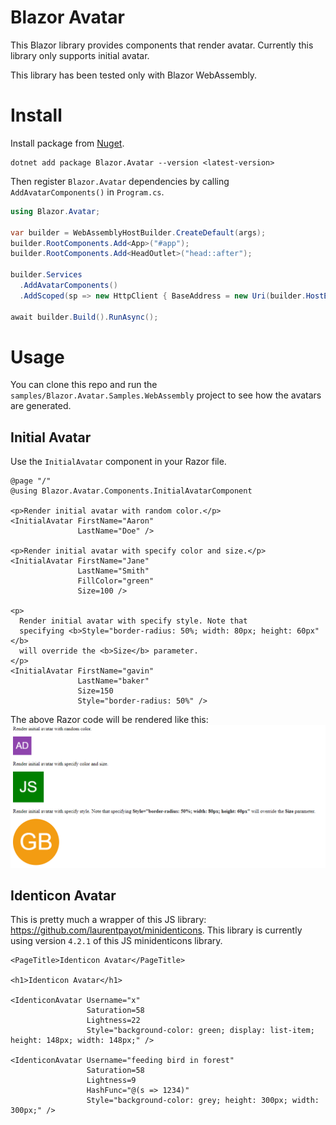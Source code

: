 # Blazor Avatar

This Blazor library provides components that render avatar.
Currently this library only supports initial avatar.

This library has been tested only with Blazor WebAssembly.

# Install
Install package from [Nuget](https://www.nuget.org/packages/Blazor.Avatar).
```
dotnet add package Blazor.Avatar --version <latest-version>
```

Then register `Blazor.Avatar` dependencies by calling `AddAvatarComponents()` in `Program.cs`.
```cs
using Blazor.Avatar;

var builder = WebAssemblyHostBuilder.CreateDefault(args);
builder.RootComponents.Add<App>("#app");
builder.RootComponents.Add<HeadOutlet>("head::after");

builder.Services
  .AddAvatarComponents()
  .AddScoped(sp => new HttpClient { BaseAddress = new Uri(builder.HostEnvironment.BaseAddress) });

await builder.Build().RunAsync();
```

# Usage
You can clone this repo and run the `samples/Blazor.Avatar.Samples.WebAssembly`
project to see how the avatars are generated.

## Initial Avatar
Use the `InitialAvatar` component in your Razor file.
```razor
@page "/"
@using Blazor.Avatar.Components.InitialAvatarComponent

<p>Render initial avatar with random color.</p>
<InitialAvatar FirstName="Aaron"
               LastName="Doe" />

<p>Render initial avatar with specify color and size.</p>
<InitialAvatar FirstName="Jane"
               LastName="Smith"
               FillColor="green"
               Size=100 />

<p>
  Render initial avatar with specify style. Note that
  specifying <b>Style="border-radius: 50%; width: 80px; height: 60px"</b>
  will override the <b>Size</b> parameter.
</p>
<InitialAvatar FirstName="gavin"
               LastName="baker"
               Size=150
               Style="border-radius: 50%" />

```

The above Razor code will be rendered like this:
![img](images/example-usage-render.PNG)

## Identicon Avatar
This is pretty much a wrapper of this JS library: https://github.com/laurentpayot/minidenticons. This library is currently using version `4.2.1` of this JS minidenticons library.

```razor
<PageTitle>Identicon Avatar</PageTitle>

<h1>Identicon Avatar</h1>

<IdenticonAvatar Username="x" 
                 Saturation=58
                 Lightness=22
                 Style="background-color: green; display: list-item; height: 148px; width: 148px;" />

<IdenticonAvatar Username="feeding bird in forest"
                 Saturation=58
                 Lightness=9
                 HashFunc="@(s => 1234)"
                 Style="background-color: grey; height: 300px; width: 300px;" />
```
